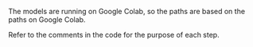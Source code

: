 The models are running on Google Colab, so the paths are based on the paths on Google Colab.

Refer to the comments in the code for the purpose of each step.